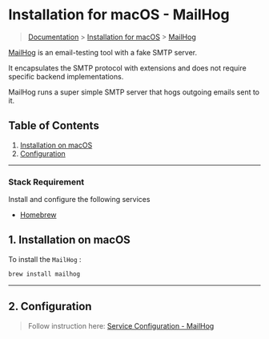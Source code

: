 # Installation for macOS - MailHog

> [Documentation](./../../readme.md) > [Installation for macOS](./../readme.md) > [MailHog](./mailhog.md)

[MailHog](https://github.com/mailhog/MailHog) is an email-testing tool with a fake SMTP server.

It encapsulates the SMTP protocol with extensions and does not require specific backend implementations.

MailHog runs a super simple SMTP server that hogs outgoing emails sent to it.

## Table of Contents
1. [Installation on macOS](#markdown-header-1-installation-on-macos)
2. [Configuration](#markdown-header-2-configuration-mailhog)

---

### Stack Requirement
Install and configure the following services

- [Homebrew](homebrew.md)

## 1. Installation on macOS

To install the `MailHog` :

```bash
brew install mailhog
```

---

## 2. Configuration

> Follow instruction here: [Service Configuration - MailHog](./../../configuration/services/macos/mailhog.md)

